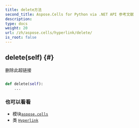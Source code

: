 ```yaml
---
title: delete方法
second_title: Aspose.Cells for Python via .NET API 参考文献
description:
type: docs
weight: 20
url: /zh/aspose.cells/hyperlink/delete/
is_root: false
---
```

##  delete(self) {#}
删除此超链接



```python

def delete(self):
    ...
```





### 也可以看看
* 模块[`aspose.cells`](../../)
* 类 [`Hyperlink`](/cells/python-net/zh/aspose.cells/hyperlink)
